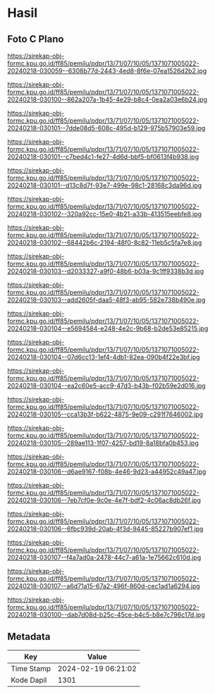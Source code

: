 # Hasil

## Foto C Plano

https://sirekap-obj-formc.kpu.go.id/ff85/pemilu/pdpr/13/71/07/10/05/1371071005022-20240218-030059--6308b77d-2443-4ed8-8f6e-07ea1526d2b2.jpg

https://sirekap-obj-formc.kpu.go.id/ff85/pemilu/pdpr/13/71/07/10/05/1371071005022-20240218-030100--862a207a-1b45-4e29-b8c4-0ea2a03e6b24.jpg

https://sirekap-obj-formc.kpu.go.id/ff85/pemilu/pdpr/13/71/07/10/05/1371071005022-20240218-030101--7dde08d5-608c-495d-b129-975b57903e59.jpg

https://sirekap-obj-formc.kpu.go.id/ff85/pemilu/pdpr/13/71/07/10/05/1371071005022-20240218-030101--c7bed4c1-fe27-4d6d-bbf5-bf0613f4b938.jpg

https://sirekap-obj-formc.kpu.go.id/ff85/pemilu/pdpr/13/71/07/10/05/1371071005022-20240218-030101--d13c8d7f-93e7-499e-98c1-28168c3da96d.jpg

https://sirekap-obj-formc.kpu.go.id/ff85/pemilu/pdpr/13/71/07/10/05/1371071005022-20240218-030102--320a92cc-15e0-4b21-a33b-413515eebfe8.jpg

https://sirekap-obj-formc.kpu.go.id/ff85/pemilu/pdpr/13/71/07/10/05/1371071005022-20240218-030102--68442b6c-2194-48f0-8c82-11eb5c5fa7e8.jpg

https://sirekap-obj-formc.kpu.go.id/ff85/pemilu/pdpr/13/71/07/10/05/1371071005022-20240218-030103--d2033327-a9f0-48b6-b03a-9c1ff9338b3d.jpg

https://sirekap-obj-formc.kpu.go.id/ff85/pemilu/pdpr/13/71/07/10/05/1371071005022-20240218-030103--add2605f-daa5-48f3-ab95-582e738b490e.jpg

https://sirekap-obj-formc.kpu.go.id/ff85/pemilu/pdpr/13/71/07/10/05/1371071005022-20240218-030104--e5694584-e248-4e2c-9b68-b2de53e85215.jpg

https://sirekap-obj-formc.kpu.go.id/ff85/pemilu/pdpr/13/71/07/10/05/1371071005022-20240218-030104--07d6cc13-1ef4-4db1-82ea-090b4f22e3bf.jpg

https://sirekap-obj-formc.kpu.go.id/ff85/pemilu/pdpr/13/71/07/10/05/1371071005022-20240218-030104--ea2c60e5-acc9-47d3-b43b-f02b59e2d016.jpg

https://sirekap-obj-formc.kpu.go.id/ff85/pemilu/pdpr/13/71/07/10/05/1371071005022-20240218-030105--cca13b3f-b622-4875-9e09-c291f7646002.jpg

https://sirekap-obj-formc.kpu.go.id/ff85/pemilu/pdpr/13/71/07/10/05/1371071005022-20240218-030105--289ae113-1f07-4257-bd19-8a18bfa0b453.jpg

https://sirekap-obj-formc.kpu.go.id/ff85/pemilu/pdpr/13/71/07/10/05/1371071005022-20240218-030106--d6ae9167-f08b-4e46-9d23-a44952c49a47.jpg

https://sirekap-obj-formc.kpu.go.id/ff85/pemilu/pdpr/13/71/07/10/05/1371071005022-20240218-030106--7eb7cf0e-9c0e-4e7f-bdf2-4c06ac8db26f.jpg

https://sirekap-obj-formc.kpu.go.id/ff85/pemilu/pdpr/13/71/07/10/05/1371071005022-20240218-030106--6fbc939d-20ab-4f3d-9445-85227b907ef1.jpg

https://sirekap-obj-formc.kpu.go.id/ff85/pemilu/pdpr/13/71/07/10/05/1371071005022-20240218-030107--f4a7ad0a-2478-44c7-a61a-1e75662c610d.jpg

https://sirekap-obj-formc.kpu.go.id/ff85/pemilu/pdpr/13/71/07/10/05/1371071005022-20240218-030107--a6d71a15-67a2-496f-860d-cec1ad1a6294.jpg

https://sirekap-obj-formc.kpu.go.id/ff85/pemilu/pdpr/13/71/07/10/05/1371071005022-20240218-030100--dab7d08d-b25c-45ce-b4c5-b8e7c796c17d.jpg


## Metadata

| Key        | Value               |
| ---------- | ------------------- |
| Time Stamp | 2024-02-19 06:21:02 |
| Kode Dapil | 1301                |



